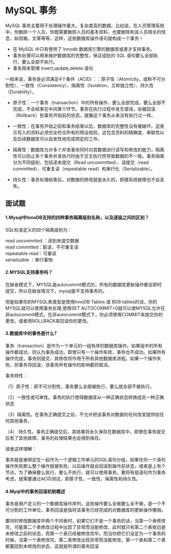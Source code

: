 # MySQL 事务
MySQL 事务主要用于处理操作量大，复杂度高的数据。比如说，在人员管理系统中，你删除一个人员，你既需要删除人员的基本资料，也要删除和该人员相关的信息，如信箱，文章等等，这样，这些数据库操作语句就构成一个事务！

* 在 MySQL 中只有使用了 Innodb 数据库引擎的数据库或表才支持事务。
* 事务处理可以用来维护数据库的完整性，保证成批的 SQL 语句要么全部执行，要么全部不执行。
* 事务用来管理 insert,update,delete 语句

一般来说，事务是必须满足4个条件（ACID）：：原子性（Atomicity，或称不可分割性）、一致性（Consistency）、隔离性（Isolation，又称独立性）、持久性（Durability）。

* 原子性：一个事务（transaction）中的所有操作，要么全部完成，要么全部不完成，不会结束在中间某个环节。事务在执行过程中发生错误，会被回滚（Rollback）到事务开始前的状态，就像这个事务从来没有执行过一样。

* 一致性：在事务开始之前和事务结束以后，数据库的完整性没有被破坏。这表示写入的资料必须完全符合所有的预设规则，这包含资料的精确度、串联性以及后续数据库可以自发性地完成预定的工作。

* 隔离性：数据库允许多个并发事务同时对其数据进行读写和修改的能力，隔离性可以防止多个事务并发执行时由于交叉执行而导致数据的不一致。事务隔离分为不同级别，包括读未提交（Read uncommitted）、读提交（read committed）、可重复读（repeatable read）和串行化（Serializable）。

* 持久性：事务处理结束后，对数据的修改就是永久的，即便系统故障也不会丢失。

## 面试题
#### 1.Mysql中InnoDB支持的四种事务隔离级别名称，以及逐级之间的区别？
SQL标准定义的四个隔离级别为：

  read uncommited ：读到未提交数据  
  read committed：脏读，不可重复读  
  repeatable read：可重读  
  serializable ：串行事物  
#### 2.MYSQL支持事务吗？
在缺省模式下，MYSQL是autocommit模式的，所有的数据库更新操作都会即时提交，所以在缺省情况下，mysql是不支持事务的。

但是如果你的MYSQL表类型是使用InnoDB Tables 或 BDB tables的话，你的MYSQL就可以使用事务处理,使用SET
AUTOCOMMIT=0就可以使MYSQL允许在非autocommit模式，在非autocommit模式下，你必须使用COMMIT来提交你的更改，或者用ROLLBACK来回滚你的更改。

#### 3.数据库中的事务是什么?
事务（transaction）是作为一个单元的一组有序的数据库操作。如果组中的所有操作都成功，则认为事务成功，即使只有一个操作失败，事务也不成功。如果所有操作完成，事务则提交，其修改将作用于所有其他数据库进程。如果一个操作失败，则事务将回滚，该事务所有操作的影响都将取消。

 

事务特性：

（1）原子性：即不可分割性，事务要么全部被执行，要么就全部不被执行。

（2）一致性或可串性。事务的执行使得数据库从一种正确状态转换成另一种正确状态

（3）隔离性。在事务正确提交之前，不允许把该事务对数据的任何改变提供给任何其他事务，

（4） 持久性。事务正确提交后，其结果将永久保存在数据库中，即使在事务提交后有了其他故障，事务的处理结果也会得到保存。

或者这样理解：

事务就是被绑定在一起作为一个逻辑工作单元的SQL语句分组，如果任何一个语句操作失败那么整个操作就被失败，以后操作就会回滚到操作前状态，或者是上有个节点。为了确保要么执行，要么不执行，就可以使用事务。要将有组语句作为事务考虑，就需要通过ACID测试，即原子性，一致性，隔离性和持久性。

#### 4.Myql中的事务回滚机制概述
事务是用户定义的一个数据库操作序列，这些操作要么全做要么全不做，是一个不可分割的工作单位，事务回滚是指将该事务已经完成的对数据库的更新操作撤销。

要同时修改数据库中两个不同表时，如果它们不是一个事务的话，当第一个表修改完，可能第二个表修改过程中出现了异常而没能修改，此时就只有第二个表依旧是未修改之前的状态，而第一个表已经被修改完毕。而当你把它们设定为一个事务的时候，当第一个表修改完，第二表修改出现异常而没能修改，第一个表和第二个表都要回到未修改的状态，这就是所谓的事务回滚
